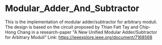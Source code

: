 # Modular_Adder_And_Subtractor
This is the implementation of modular adder/subtractor for arbitrary moduli.  
The design is based on the circuit proposed by Thian Fatt Tay and Chip-Hong Chang in a research-paper "A New Unified Modular Adder/Subtractor for
Arbitrary Moduli"
Link: https://ieeexplore.ieee.org/document/7168568
